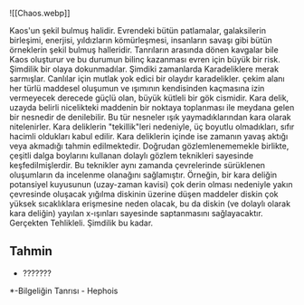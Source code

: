 ![[Chaos.webp]]

Kaos'un şekil bulmuş halidir. Evrendeki bütün patlamalar, galaksilerin birleşimi, enerjisi, yıldızların kömürleşmesi, insanların savaşı gibi bütün örneklerin şekil bulmuş halleridir.
Tanrıların arasında dönen kavgalar bile Kaos oluşturur ve bu durumun bilinç kazanması evren için büyük bir risk. Şimdilik bir olaya dokunmadılar. Şimdiki zamanlarda Karadeliklere merak sarmışlar. Canlılar için mutlak yok edici bir olaydır karadelikler. çekim alanı her türlü maddesel oluşumun ve ışımının kendisinden kaçmasına izin vermeyecek derecede güçlü olan, büyük kütleli bir gök cismidir. Kara delik, uzayda belirli nicelikteki maddenin bir noktaya toplanması ile meydana gelen bir nesnedir de denilebilir. Bu tür nesneler ışık yaymadıklarından kara olarak nitelenirler. Kara deliklerin "tekillik"leri nedeniyle, üç boyutlu olmadıkları, sıfır hacimli oldukları kabul edilir. Kara deliklerin içinde ise zamanın yavaş aktığı veya akmadığı tahmin edilmektedir. Doğrudan gözlemlenememekle birlikte, çeşitli dalga boylarını kullanan dolaylı gözlem teknikleri sayesinde keşfedilmişlerdir. Bu teknikler aynı zamanda çevrelerinde sürüklenen oluşumların da incelenme olanağını sağlamıştır. Örneğin, bir kara deliğin potansiyel kuyusunun (uzay-zaman kavisi) çok derin olması nedeniyle yakın çevresinde oluşacak yığılma diskinin üzerine düşen maddeler diskin çok yüksek sıcaklıklara erişmesine neden olacak, bu da diskin (ve dolaylı olarak kara deliğin) yayılan x-ışınları sayesinde saptanmasını sağlayacaktır.  Gerçekten Tehlikleli. Şimdilik bu kadar.

## Tahmin
- ??????? 

*-Bilgeliğin Tanrısı - Hephois
